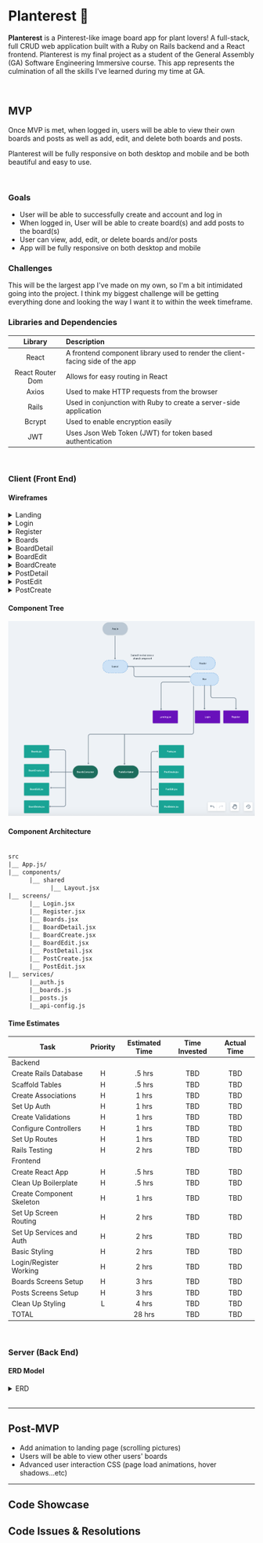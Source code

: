 # Planterest :herb:

**Planterest** is a Pinterest-like image board app for plant lovers! A full-stack, full CRUD web application built with a Ruby on Rails backend and a React frontend. Planterest is my final project as a student of the General Assembly (GA) Software Engineering Immersive course. This app represents the culmination of all the skills I've learned during my time at GA.

<br>

## MVP

Once MVP is met, when logged in, users will be able to view their own boards and posts as well as add, edit, and delete both boards and posts.

Planterest will be fully responsive on both desktop and mobile and be both beautiful and easy to use.

<br>

### Goals

- User will be able to successfully create and account and log in
- When logged in, User will be able to create board(s) and add posts to the board(s)
- User can view, add, edit, or delete boards and/or posts
- App will be fully responsive on both desktop and mobile
  <br>

### Challenges

This will be the largest app I've made on my own, so I'm a bit intimidated going into the project. I think my biggest challenge will be getting everything done and looking the way I want it to within the week timeframe.
<br>

### Libraries and Dependencies

|     Library      | Description                                                                   |
| :--------------: | :---------------------------------------------------------------------------- |
|      React       | A frontend component library used to render the client-facing side of the app |
| React Router Dom | Allows for easy routing in React                                              |
|      Axios       | Used to make HTTP requests from the browser                                   |
|      Rails       | Used in conjunction with Ruby to create a server-side application             |
|      Bcrypt      | Used to enable encryption easily                                              |
|       JWT        | Uses Json Web Token (JWT) for token based authentication                      |

<br>

### Client (Front End)

#### Wireframes

<details><summary>Landing</summary>
      
![Landing](https://github.com/Hanna-Boorom/planterest/blob/main/README-images/Landing%20Wireframes.png)

</details>

<details><summary>Login</summary>
      
![Login](https://github.com/Hanna-Boorom/planterest/blob/main/README-images/Login%20Wireframes.png)

</details>

<details><summary>Register</summary>
      
![Register](https://github.com/Hanna-Boorom/planterest/blob/main/README-images/Register%20Wireframes.png)

</details>

<details><summary>Boards</summary>
      
![Boards](https://github.com/Hanna-Boorom/planterest/blob/main/README-images/Boards%20Wireframes.png)

</details>

<details><summary>BoardDetail</summary>
      
![BoardDetail](https://github.com/Hanna-Boorom/planterest/blob/main/README-images/BoardDetail%20Wireframes.png)

</details>

<details><summary>BoardEdit</summary>
      
![BoardEdit](https://github.com/Hanna-Boorom/planterest/blob/main/README-images/BoardEdit%20Wireframes.png)

</details>

<details><summary>BoardCreate</summary>
      
![BoardCreate](https://github.com/Hanna-Boorom/planterest/blob/main/README-images/BoardCreate%20Wireframes.png)

</details>

<details><summary>PostDetail</summary>
      
![PostDetail](https://github.com/Hanna-Boorom/planterest/blob/main/README-images/PostDetail%20Wireframes.png)

</details>

<details><summary>PostEdit</summary>
      
![PostEdit](https://github.com/Hanna-Boorom/planterest/blob/main/README-images/PostEdit%20Wireframes.png)

</details>

<details><summary>PostCreate</summary>
      
![PostCreate](https://github.com/Hanna-Boorom/planterest/blob/main/README-images/PostCreate%20Wireframes.png)

</details>

#### Component Tree

![Component Tree](https://github.com/Hanna-Boorom/planterest/blob/main/README-images/Component%20Tree.png)

#### Component Architecture

```structure

src
|__ App.js/
|__ components/
      |__ shared
            |__ Layout.jsx
|__ screens/
      |__ Login.jsx
      |__ Register.jsx
      |__ Boards.jsx
      |__ BoardDetail.jsx
      |__ BoardCreate.jsx
      |__ BoardEdit.jsx
      |__ PostDetail.jsx
      |__ PostCreate.jsx
      |__ PostEdit.jsx
|__ services/
      |__auth.js
      |__boards.js
      |__posts.js
      |__api-config.js

```

#### Time Estimates

| Task                      | Priority | Estimated Time | Time Invested | Actual Time |
| ------------------------- | :------: | :------------: | :-----------: | :---------: |
| Backend                   |          |                |               |             |
| Create Rails Database     |    H     |     .5 hrs     |      TBD      |     TBD     |
| Scaffold Tables           |    H     |     .5 hrs     |      TBD      |     TBD     |
| Create Associations       |    H     |     1 hrs      |      TBD      |     TBD     |
| Set Up Auth               |    H     |     1 hrs      |      TBD      |     TBD     |
| Create Validations        |    H     |     1 hrs      |      TBD      |     TBD     |
| Configure Controllers     |    H     |     1 hrs      |      TBD      |     TBD     |
| Set Up Routes             |    H     |     1 hrs      |      TBD      |     TBD     |
| Rails Testing             |    H     |     2 hrs      |      TBD      |     TBD     |
| Frontend                  |          |                |               |             |
| Create React App          |    H     |     .5 hrs     |      TBD      |     TBD     |
| Clean Up Boilerplate      |    H     |     .5 hrs     |      TBD      |     TBD     |
| Create Component Skeleton |    H     |     1 hrs      |      TBD      |     TBD     |
| Set Up Screen Routing     |    H     |     2 hrs      |      TBD      |     TBD     |
| Set Up Services and Auth  |    H     |     2 hrs      |      TBD      |     TBD     |
| Basic Styling             |    H     |     2 hrs      |      TBD      |     TBD     |
| Login/Register Working    |    H     |     2 hrs      |      TBD      |     TBD     |
| Boards Screens Setup      |    H     |     3 hrs      |      TBD      |     TBD     |
| Posts Screens Setup       |    H     |     3 hrs      |      TBD      |     TBD     |
| Clean Up Styling          |    L     |     4 hrs      |      TBD      |     TBD     |
| TOTAL                     |          |     28 hrs     |      TBD      |     TBD     |

<br>

### Server (Back End)

#### ERD Model

<details><summary>ERD</summary>
      
![Planterest ERD](https://github.com/Hanna-Boorom/planterest/blob/main/README-images/Planterest%20ERD1.png)

</details>

<br>

---

## Post-MVP

- Add animation to landing page (scrolling pictures)
- Users will be able to view other users' boards
- Advanced user interaction CSS (page load animations, hover shadows...etc)

---

## Code Showcase

## Code Issues & Resolutions
